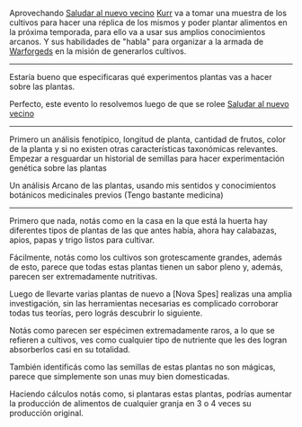 Aprovechando [Saludar al nuevo vecino](../../../!EVENTOS/Saludar%20al%20nuevo%20vecino.md) [Kurr](Kurr.md) va a tomar una muestra de los cultivos para hacer una réplica de los mismos y poder plantar alimentos en la próxima temporada, para ello va a usar sus amplios conocimientos arcanos. Y sus habilidades de "habla" para organizar a la armada de [Warforgeds](../../../../../Nova%20Spes/Recursos%20especiales%20y%20Assets%20del%20reino/Warforgeds.md) en la misión de generarlos cultivos.

---

Estaría bueno que especificaras qué experimentos plantas vas a hacer sobre las plantas.

Perfecto, este evento lo resolvemos luego de que se rolee [Saludar al nuevo vecino](../../../!EVENTOS/Saludar%20al%20nuevo%20vecino.md)

---
Primero un análisis fenotípico, longitud de planta, cantidad de frutos, color de la planta y si no existen otras características taxonómicas relevantes. Empezar a resguardar un historial de semillas para hacer experimentación genética sobre las plantas

Un análisis Arcano de las plantas, usando mis sentidos y conocimientos botánicos medicinales previos (Tengo bastante medicina)

---
Primero que nada, notás como en la casa en la que está la huerta hay diferentes tipos de plantas de las que antes había, ahora hay calabazas, apios, papas y trigo listos para cultivar.

Fácilmente, notás como los cultivos son grotescamente grandes, además de esto, parece que todas estas plantas tienen un sabor pleno y, además, parecen ser extremadamente nutritivas.

Luego de llevarte varias plantas de nuevo a [Nova Spes] realizas una amplia investigación, sin las herramientas necesarias es complicado corroborar todas tus teorías, pero lográs descubrir lo siguiente. 

Notás como parecen ser espécimen extremadamente raros, a lo que se refieren a cultivos, ves como cualquier tipo de nutriente que les des logran absorberlos casi en su totalidad.

También identificás como las semillas de estas plantas no son mágicas, parece que simplemente son unas muy bien domesticadas.

Haciendo cálculos notás como, si plantaras estas plantas, podrías aumentar la producción de alimentos de cualquier granja en 3 o 4 veces su producción original.

